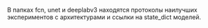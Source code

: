 В папках fcn, unet и deeplabv3 находятся протоколы наилучших экспериментов с архитектурами и ссылки на state_dict моделей.
